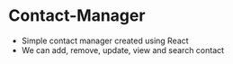 # Contact-Manager


  -  Simple contact manager created using React
  -  We can add, remove, update, view and search contact 
